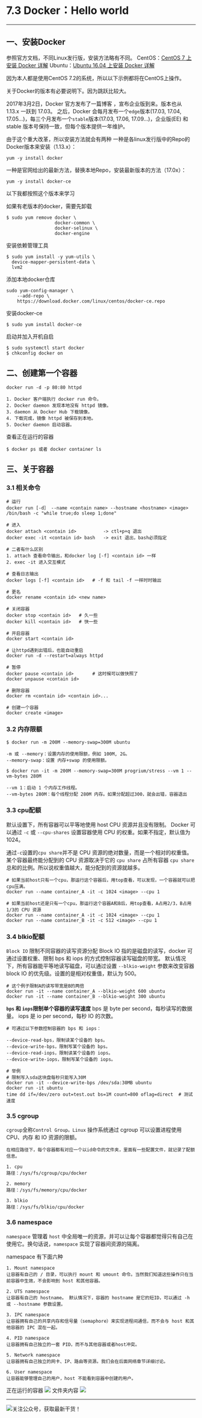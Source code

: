 # 7.3 Docker：Hello world

---

## 一、安装Docker

参照官方文档，不同Linux发行版，安装方法略有不同。
CentOS：[CentOS 7 上安装 Docker 详解](https://docs.docker.com/engine/installation/linux/docker-ce/centos/#set-up-the-repository)
Ubuntu：[Ubuntu 16.04 上安装 Docker 详解](https://docs.docker.com/engine/installation/linux/docker-ce/ubuntu/)

因为本人都是使用CentOS 7.2的系统，所以以下示例都将在CentOS上操作。

关于Docker的版本有必要说明下。因为跳跃比较大。

2017年3月2日，Docker 官方发布了一篇博客 ，宣布企业版到来。版本也从 1.13.x 一跃到 17.03。
之后，Docker 会每月发布一个`edge`版本(17.03, 17.04, 17.05...)，每三个月发布一个`stable`版本(17.03, 17.06, 17.09...)，企业版(EE) 和 stable 版本号保持一致，但每个版本提供一年维护。

由于这个重大改革，所以安装方法就会有两种
一种是各linux发行版中的Repo的Docker版本来安装（1.13.x）：

```
yum -y install docker
```

一种是官网给出的最新方法，替换本地Repo，安装最新版本的方法（17.0x）：

```
yum -y install docker-ce
```

以下我都按照这个版本来学习

如果有老版本的docker，需要先卸载
```
$ sudo yum remove docker \
                  docker-common \
                  docker-selinux \
                  docker-engine
```
安装依赖管理工具
```
$ sudo yum install -y yum-utils \
  device-mapper-persistent-data \
  lvm2
```
添加本地docker仓库
```
sudo yum-config-manager \
    --add-repo \
    https://download.docker.com/linux/centos/docker-ce.repo
```
安装docker-ce
```
$ sudo yum install docker-ce
```
启动并加入开机自启
```
$ sudo systemctl start docker
$ chkconfig docker on
```

## 二、创建第一个容器

`docker run -d -p 80:80 httpd`
```
1. Docker 客户端执行 docker run 命令。
2. Docker daemon 发现本地没有 httpd 镜像。
3. daemon 从 Docker Hub 下载镜像。
4. 下载完成，镜像 httpd 被保存到本地。
5. Docker daemon 启动容器。
```
查看正在运行的容器
```
$ docker ps 或者 docker container ls
```



## 三、关于容器

### 3.1 相关命令
```
# 运行
docker run [-d］ --name <contain name> --hostname <hostname> <image> /bin/bash -c "while true;do sleep 1;done"

# 进入
docker attach <contain id>          -> ctl+p+q 退出
docker exec -it <contain id> bash   -> exit 退出，bash必须指定

# 二者有什么区别
1. attach 查看命令输出，和docker log [-f] <contain id> 一样
2. exec -it 进入交互模式

# 查看日志输出
docker logs [-f] <contain id>   # -f 和 tail -f 一样时时输出

# 更名
docker rename <contain id> <new name>

# 关闭容器
docker stop <contain id>   # 久一些
docker kill <contain id>   # 快一些

# 开启容器
docker start <contain id>

# 让httpd遇到出错后，也能自动重启
docker run -d --restart=always httpd 

# 暂停
docker pause <contain id>       # 这时候可以做快照了
docker unpause <contain id>

# 删除容器
docker rm <contain id> <contain id>...

# 创建一个容器
docker create <image>
```

### 3.2 内存限额
```
$ docker run -m 200M --memory-swap=300M ubuntu

-m 或 --memory：设置内存的使用限额，例如 100M, 2G。
--memory-swap：设置 内存+swap 的使用限额。

$ docker run -it -m 200M --memory-swap=300M progrium/stress --vm 1 --vm-bytes 280M

--vm 1：启动 1 个内存工作线程。
--vm-bytes 280M：每个线程分配 280M 内存。如果分配超过300，就会出错，容器退出
```

### 3.3 cpu配额
默认设置下，所有容器可以平等地使用 host CPU 资源并且没有限制。
Docker 可以通过 `-c` 或 `--cpu-shares` 设置容器使用 CPU 的权重。如果不指定，默认值为 1024。

通过`-c`设置的`cpu share`并不是 CPU 资源的绝对数量，而是一个相对的权重值。某个容器最终能分配到的 CPU 资源取决于它的 `cpu share` 占所有容器 `cpu share` 总和的比例。所以说权重值越大，能分配到的资源就越多。

```
# 如果当前host只有一个cpu，那运行这个容器后，用top查看，可以发现，一个容器就可以把cpu压满。
docker run --name container_A -it -c 1024 <image> --cpu 1

# 如果当前host还是只有一个cpu，那运行这个容器A和B后，用top查看，A占用2/3，B占用1/3的 CPU 资源
docker run --name container_A -it -c 1024 <image> --cpu 1
docker run --name container_B -it -c 512 <image> --cpu 1

```


### 3.4 blkio配额
`Block IO` 限制不同容器的读写资源分配
Block IO 指的是磁盘的读写，docker 可通过设置权重、限制 bps 和 iops 的方式控制容器读写磁盘的带宽。
默认情况下，所有容器能平等地读写磁盘，可以通过设置 `--blkio-weight` 参数来改变容器 block IO 的优先级。设置的是相对权重值，默认为 500。
```
# 这个例子限制A的读写带宽是B的两倍
docker run -it --name container_A --blkio-weight 600 ubuntu   
docker run -it --name container_B --blkio-weight 300 ubuntu
```

**`bps` 和 `iops`限制单个容器的读写速度**
bps 是 byte per second，每秒读写的数据量。
iops 是 io per second，每秒 IO 的次数。
```
# 可通过以下参数控制容器的 bps 和 iops：

--device-read-bps，限制读某个设备的 bps。
--device-write-bps，限制写某个设备的 bps。
--device-read-iops，限制读某个设备的 iops。
--device-write-iops，限制写某个设备的 iops。

# 举例
# 限制写入sda这块盘每秒只能写入30M
docker run -it --device-write-bps /dev/sda:30MB ubuntu
docker run -it ubuntu
time dd if=/dev/zero out=test.out bs=1M count=800 oflag=direct  # 测试速度
```


### 3.5 cgroup
`cgroup`全称`Control Group。Linux` 操作系统通过 cgroup 可以设置进程使用 CPU、内存 和 IO 资源的限额。
```
在相应路径下，每个容器都有对应一个以id命令的文件夹，里面有一些配置文件，就记录了配额信息。

1. cpu
路径：/sys/fs/cgroup/cpu/docker

2. memory
路径：/sys/fs/memory/cpu/docker

3. blkio
路径：/sys/fs/blkio/cpu/docker
```

### 3.6 namespace
`namespace` 管理着 `host` 中全局唯一的资源，并可以让每个容器都觉得只有自己在使用它。换句话说，`namespace` 实现了容器间资源的隔离。

namespace 有下面六种
```
1. Mount namespace
让容器有自己的 / 目录，可以执行 mount 和 umount 命令。当然我们知道这些操作只在当前容器中生效，不会影响到 host 和其他容器。

2. UTS namespace
让容器有自己的 hostname。 默认情况下，容器的 hostname 是它的短ID，可以通过 -h 或 --hostname 参数设置。

3. IPC namespace
让容器拥有自己的共享内存和信号量（semaphore）来实现进程间通信，而不会与 host 和其他容器的 IPC 混在一起。

4. PID namespace
让容器拥有自己独立的一套 PID，而不与其他容器或者host冲突。

5. Network namespace
让容器拥有自己独立的网卡、IP、路由等资源。我们会在后面网络章节详细讨论。

6. User namespace
让容器能够管理自己的用户，host 不能看到容器中创建的用户。
```

正在运行的容器
![](http://image.python-online.cn/17-12-23/44035514.jpg)
文件夹内容
![](http://image.python-online.cn/17-12-23/20133481.jpg)



---

![关注公众号，获取最新干货！](http://image.python-online.cn/20190511161447.png)